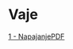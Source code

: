 # Vaje

[1 - Napajanje]( ./Skripta/10-Napetostni_potencial.html )[PDF]( ./Skripta/10-Napetostni_potencial.pdf )
